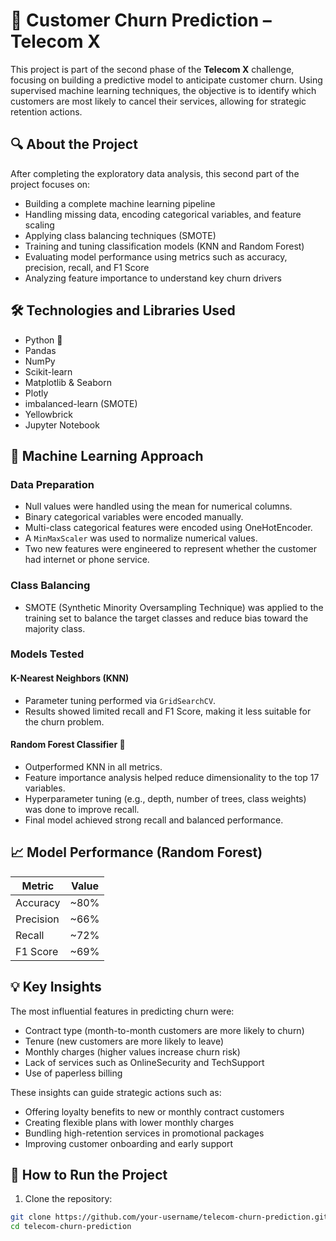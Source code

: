 # 🤖 Customer Churn Prediction – Telecom X

This project is part of the second phase of the **Telecom X** challenge, focusing on building a predictive model to anticipate customer churn. Using supervised machine learning techniques, the objective is to identify which customers are most likely to cancel their services, allowing for strategic retention actions.

## 🔍 About the Project

After completing the exploratory data analysis, this second part of the project focuses on:

- Building a complete machine learning pipeline
- Handling missing data, encoding categorical variables, and feature scaling
- Applying class balancing techniques (SMOTE)
- Training and tuning classification models (KNN and Random Forest)
- Evaluating model performance using metrics such as accuracy, precision, recall, and F1 Score
- Analyzing feature importance to understand key churn drivers

## 🛠️ Technologies and Libraries Used

- Python 🐍
- Pandas
- NumPy
- Scikit-learn
- Matplotlib & Seaborn
- Plotly
- imbalanced-learn (SMOTE)
- Yellowbrick
- Jupyter Notebook

## 🧠 Machine Learning Approach

### Data Preparation
- Null values were handled using the mean for numerical columns.
- Binary categorical variables were encoded manually.
- Multi-class categorical features were encoded using OneHotEncoder.
- A `MinMaxScaler` was used to normalize numerical values.
- Two new features were engineered to represent whether the customer had internet or phone service.

### Class Balancing
- SMOTE (Synthetic Minority Oversampling Technique) was applied to the training set to balance the target classes and reduce bias toward the majority class.

### Models Tested

#### K-Nearest Neighbors (KNN)
- Parameter tuning performed via `GridSearchCV`.
- Results showed limited recall and F1 Score, making it less suitable for the churn problem.

#### Random Forest Classifier 🌳
- Outperformed KNN in all metrics.
- Feature importance analysis helped reduce dimensionality to the top 17 variables.
- Hyperparameter tuning (e.g., depth, number of trees, class weights) was done to improve recall.
- Final model achieved strong recall and balanced performance.

## 📈 Model Performance (Random Forest)

| Metric     | Value    |
|------------|----------|
| Accuracy   | ~80%     |
| Precision  | ~66%     |
| Recall     | ~72%     |
| F1 Score   | ~69%     |

## 💡 Key Insights

The most influential features in predicting churn were:

- Contract type (month-to-month customers are more likely to churn)
- Tenure (new customers are more likely to leave)
- Monthly charges (higher values increase churn risk)
- Lack of services such as OnlineSecurity and TechSupport
- Use of paperless billing

These insights can guide strategic actions such as:

- Offering loyalty benefits to new or monthly contract customers
- Creating flexible plans with lower monthly charges
- Bundling high-retention services in promotional packages
- Improving customer onboarding and early support

## 🧪 How to Run the Project

1. Clone the repository:

```bash
git clone https://github.com/your-username/telecom-churn-prediction.git
cd telecom-churn-prediction
